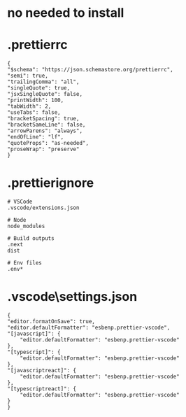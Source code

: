 # no needed to install

# .prettierrc

    {
    "$schema": "https://json.schemastore.org/prettierrc",
    "semi": true,
    "trailingComma": "all",
    "singleQuote": true,
    "jsxSingleQuote": false,
    "printWidth": 100,
    "tabWidth": 2,
    "useTabs": false,
    "bracketSpacing": true,
    "bracketSameLine": false,
    "arrowParens": "always",
    "endOfLine": "lf",
    "quoteProps": "as-needed",
    "proseWrap": "preserve"
    }

# .prettierignore

    # VSCode
    .vscode/extensions.json

    # Node
    node_modules

    # Build outputs
    .next
    dist

    # Env files
    .env*

# .vscode\settings.json

    {
    "editor.formatOnSave": true,
    "editor.defaultFormatter": "esbenp.prettier-vscode",
    "[javascript]": {
        "editor.defaultFormatter": "esbenp.prettier-vscode"
    },
    "[typescript]": {
        "editor.defaultFormatter": "esbenp.prettier-vscode"
    },
    "[javascriptreact]": {
        "editor.defaultFormatter": "esbenp.prettier-vscode"
    },
    "[typescriptreact]": {
        "editor.defaultFormatter": "esbenp.prettier-vscode"
    }
    }

